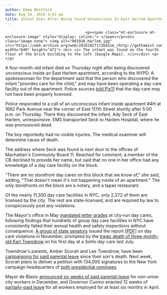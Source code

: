 ```yaml
---
author: Emma Whitford
date: Aug 19, 2016 3:43 pm
title: Infant Dies After Being Found Unconscious In East Harlem Apartment
---
```


	
										<p><span class="mt-enclosure mt-enclosure-image" style="display: inline;"> </span></p><div class="image-none"> <img alt="081916_Harlem.jpg" src="https://web.archive.org/web/20161027172642im_/http://gothamist.com/attachments/nyc_ewhitford/081916_Harlem.jpg" width="640" height="471"> <br> <i> The infant was found on the fourth floor of the brick building to the left (Google Maps). </i></div> <p></p>

<p>A four-month-old infant died on Thursday night after being discovered unconscious inside an East Harlem apartment, according to the NYPD. A spokeswoman for the department said that the person who discovered the infant &quot;provides care for the child,&quot; and may have been operating a day care facility out of the apartment. Police sources <a href="https://web.archive.org/web/20161027172642/http://pix11.com/2016/08/19/police-4-month-old-boy-found-dead-in-east-harlem-home/">told Pix11</a> that the day care may not have been properly licensed. </p>

<p>Police responded to a call of an unconscious infant inside apartment #4H at 1662 Park Avenue near the corner of East 117th Street shortly after 5:00 p.m. on Thursday. There they discovered the infant, Ady Seck of East Harlem, unresponsive. EMS transported Seck to Harlem Hospital, where he was pronounced dead. </p>

<p>The boy reportedly had no visible injuries. The medical examiner will determine cause of death. </p>

<p>The address where Seck was found is next door to the offices of Manhattan&apos;s Community Board 11. Reached for comment, a member of the CB declined to provide her name, but said that no one in her office had any knowledge of a day care facility on the block. </p>

<p>&quot;There are no storefront day cares on this block that we know of,&quot; she said, adding, &quot;That doesn&apos;t mean it&apos;s not happening inside of an apartment.&quot; The only storefronts on the block are a notary, and a tapas restaurant. </p>

<p>Of the nearly 11,300 day care facilities in NYC, only 2,272 of them are licensed by the city. The rest are state-licensed, and are required by law to conspicuously post any violations. </p>

<p>The Mayor&apos;s office in May <a href="https://web.archive.org/web/20161027172642/http://gothamist.com/2016/05/28/nyc_daycares_now_required_to_promin.php">mandated letter grades</a> at city-run day cares, following findings that hundreds of group day care facilities in NYC have consistently failed their annual health and safety inspections without consequence. <a href="https://web.archive.org/web/20161027172642/https://www.facebook.com/Independent-Democratic-Conference-NY-Senate-186564838038472/info/?tab=page_info">A group of state senators</a> issued the report [<a href="https://web.archive.org/web/20161027172642/http://go.redirectingat.com/?id=50913X1248263&amp;site=gothamist.com&amp;xs=1&amp;isjs=1&amp;url=https%3A%2F%2Fwww.scribd.com%2Fdoc%2F288758803%2FIDC-Childcare-Report-11-5&amp;xguid=466028a8db189e37cb4930d4f7c636eb&amp;xuuid=1a8933cba9ec9b8d26bd9e23d7f092ae&amp;xsessid=cead382b7a34e8697513a23a2d308438&amp;xcreo=0&amp;xed=0&amp;sref=http%3A%2F%2Fgothamist.com%2F2016%2F05%2F28%2Fnyc_daycares_now_required_to_promin.php&amp;pref=https%3A%2F%2Fwww.google.com%2F&amp;xtz=240">PDF</a>] on day care violations in November, prompted by the <a href="https://web.archive.org/web/20161027172642/http://gothamist.com/2015/11/16/day_care_parental_leave.php">tragic death of three-month-old Karl Towndrow</a> on his first day at a SoHo day care last July.</p>

<p>Towndrow&apos;s parents, Amber Scorah and Lee Towndrow, have been <a href="https://web.archive.org/web/20161027172642/http://gothamist.com/2015/11/16/day_care_parental_leave.php">campaigning for paid parental leave</a> since their son&apos;s death. Next week, Scorah plans to deliver a petition with 134,000 signatures to the New York campaign headquarters of <a href="https://web.archive.org/web/20161027172642/https://www.dnainfo.com/new-york/20160818/brooklyn-heights/mom-whose-baby-died-soho-daycare-push-trump-clinton-on-paid-leave">both presidential nominees</a>. </p>

<p>Mayor de Blasio <a href="https://web.archive.org/web/20161027172642/http://gothamist.com/2015/12/22/nyc_paid_parental_leave.php">announced six weeks of paid parental leave</a> for non-union city workers in December, and Governor Cuomo enacted 12 weeks of <a href="https://web.archive.org/web/20161027172642/http://gothamist.com/2016/04/04/cuomo_officially_signs_15_minimum_w.php">partially-paid leave</a> for all workers employed for at least six months in April.</p>					
										
									
				